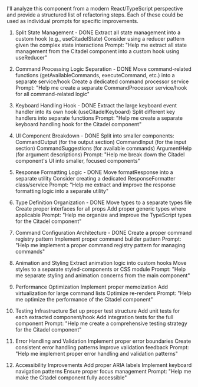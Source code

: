 I'll analyze this component from a modern React/TypeScript perspective and provide a structured list of refactoring steps. Each of these could be used as individual prompts for specific improvements.


1. Split State Management - DONE
Extract all state management into a custom hook (e.g., useCitadelState)
Consider using a reducer pattern given the complex state interactions
Prompt: "Help me extract all state management from the Citadel component into a custom hook using useReducer"

2. Command Processing Logic Separation - DONE
Move command-related functions (getAvailableCommands, executeCommand, etc.) into a separate service/hook
Create a dedicated command processor service
Prompt: "Help me create a separate CommandProcessor service/hook for all command-related logic"

3. Keyboard Handling Hook - DONE
Extract the large keyboard event handler into its own hook (useCitadelKeyboard)
Split different key handlers into separate functions
Prompt: "Help me create a separate keyboard handling hook for the Citadel component"

4. UI Component Breakdown - DONE
Split into smaller components:
CommandOutput (for the output section)
CommandInput (for the input section)
CommandSuggestions (for available commands)
ArgumentHelp (for argument descriptions)
Prompt: "Help me break down the Citadel component's UI into smaller, focused components"

5. Response Formatting Logic - DONE
Move formatResponse into a separate utility
Consider creating a dedicated ResponseFormatter class/service
Prompt: "Help me extract and improve the response formatting logic into a separate utility"

6. Type Definition Organization - DONE
Move types to a separate types file
Create proper interfaces for all props
Add proper generic types where applicable
Prompt: "Help me organize and improve the TypeScript types for the Citadel component"

7. Command Configuration Architecture - DONE
Create a proper command registry pattern
Implement proper command builder pattern
Prompt: "Help me implement a proper command registry pattern for managing commands"

8. Animation and Styling
Extract animation logic into custom hooks
Move styles to a separate styled-components or CSS module
Prompt: "Help me separate styling and animation concerns from the main component"

9. Performance Optimization
Implement proper memoization
Add virtualization for large command lists
Optimize re-renders
Prompt: "Help me optimize the performance of the Citadel component"

10. Testing Infrastructure
Set up proper test structure
Add unit tests for each extracted component/hook
Add integration tests for the full component
Prompt: "Help me create a comprehensive testing strategy for the Citadel component"

11. Error Handling and Validation
Implement proper error boundaries
Create consistent error handling patterns
Improve validation feedback
Prompt: "Help me implement proper error handling and validation patterns"

12. Accessibility Improvements
Add proper ARIA labels
Implement keyboard navigation patterns
Ensure proper focus management
Prompt: "Help me make the Citadel component fully accessible"
